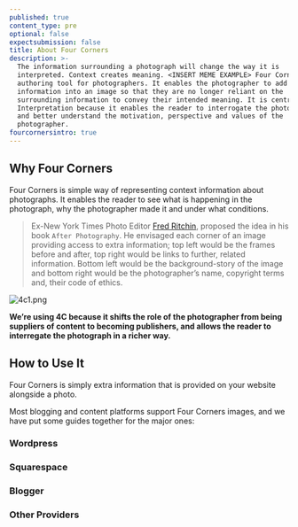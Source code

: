 ```yaml
---
published: true
content_type: pre
optional: false
expectsubmission: false
title: About Four Corners
description: >-
  The information surrounding a photograph will change the way it is
  interpreted. Context creates meaning. <INSERT MEME EXAMPLE> Four Corners is an
  authoring tool for photographers. It enables the photographer to add extra
  information into an image so that they are no longer reliant on the
  surrounding information to convey their intended meaning. It is central to
  Interpretation because it enables the reader to interrogate the photograph
  and better understand the motivation, perspective and values of the
  photographer.
fourcornersintro: true
---
```

## Why Four Corners

Four Corners is simple way of representing context information about photographs. It enables the reader to see what is happening in the photograph, why the photographer made it and under what conditions.

> Ex-New York Times Photo Editor [Fred Ritchin](https://www.icp.org/users/fredritchin), proposed the idea in his book `After Photography`. He envisaged each corner of an image providing access to extra information; top left would be the frames before and after, top right would be links to further, related information. Bottom left would be the background-story of the image and bottom right would be the photographer’s name, copyright terms and, their code of ethics.

![4c1.png]({{site.baseurl}}/course/content/media/4c1.png)

**We’re using 4C because it shifts the role of the photographer from being suppliers of content to becoming publishers, and allows the reader to interregate the photograph in a richer way.**


## How to Use It

Four Corners is simply extra information that is provided on your website alongside a photo.

Most blogging and content platforms support Four Corners images, and we have put some guides together for the major ones:

### Wordpress

### Squarespace

### Blogger

### Other Providers
